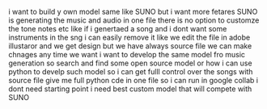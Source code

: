 i want to build y own model same like SUNO but i want more fetares SUNO is generating the music and audio in one file there is no option to customze the tone notes etc like if i genertaed a song and i dont want some instruments in the sng i can easily remove it like we edit the file in adobe illustaror and we get design but we have always source file we can make chnages any time we want i want to develop the same model fro music generation so search and find some open source model or how i can use python to develp such model so i can get fulll control over the songs with source file give me full python cde in one file so i can run in google collab
i dont need starting point i need best custom model that will compete with SUNO
